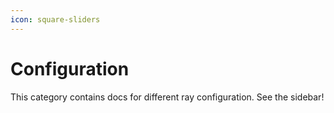 ```yaml
---
icon: square-sliders
---
```


# Configuration

This category contains docs for different ray configuration. See the sidebar!&#x20;
